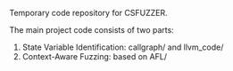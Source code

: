 Temporary code repository for CSFUZZER.

The main project code consists of two parts:

1. State Variable Identification: callgraph/ and llvm_code/
2. Context-Aware Fuzzing: based on AFL/